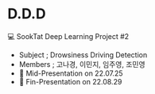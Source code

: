# D.D.D
💻 SookTat Deep Learning Project #2

* Subject ; Drowsiness Driving Detection
* Members ; 고나경, 이민지, 임주영, 조민영
* 📆 Mid-Presentation on 22.07.25
* 📆 Fin-Presentation on 22.08.29
